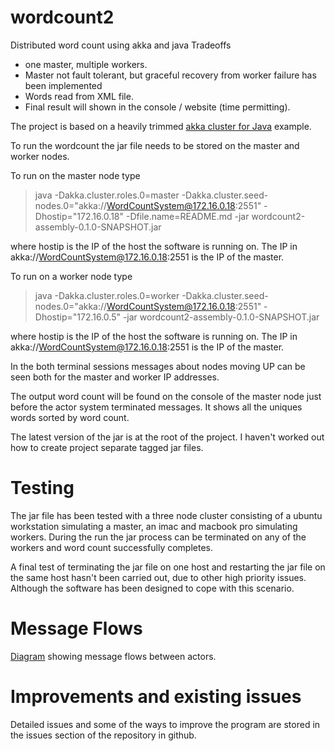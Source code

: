 # wordcount2
Distributed word count using akka and java 
Tradeoffs
  * one master, multiple workers.
  * Master not fault tolerant, but graceful recovery from worker failure has been implemented
  * Words read from XML file.
  * Final result will shown in the console / website (time permitting).

The project is based on a heavily trimmed [akka cluster for Java](https://developer.lightbend.com/guides/akka-sample-cluster-java) example.


To run the wordcount the jar file needs to be stored on the master and worker nodes.


To run on the master node type
>java -Dakka.cluster.roles.0=master -Dakka.cluster.seed-nodes.0="akka://WordCountSystem@172.16.0.18:2551" -Dhostip="172.16.0.18" -Dfile.name=README.md -jar wordcount2-assembly-0.1.0-SNAPSHOT.jar

where hostip is the IP of the host the software is running on. The IP in akka://WordCountSystem@172.16.0.18:2551 is the IP of the master.


To run on a worker node type
>java -Dakka.cluster.roles.0=worker -Dakka.cluster.seed-nodes.0="akka://WordCountSystem@172.16.0.18:2551" -Dhostip="172.16.0.5" -jar wordcount2-assembly-0.1.0-SNAPSHOT.jar

where hostip is the IP of the host the software is running on. The IP in akka://WordCountSystem@172.16.0.18:2551 is the IP of the master.

In the both terminal sessions messages about nodes moving UP can be seen both for the master and worker IP addresses.

The output word count will be found on the console of the master node just before the actor system terminated messages. It shows all the uniques words sorted by 
word count.

The latest version of the jar is at the root of the project. I haven't worked out how to create project separate tagged jar files.


# Testing

The jar file has been tested with a three node cluster consisting of a ubuntu workstation simulating a master, an imac and macbook pro simulating workers.
During the run the jar process can be terminated on any of the workers and word count successfully completes.

A final test of terminating the jar file on one host and restarting the jar file on the same host hasn't been carried out, due to other high priority issues. Although
 the software has been designed to cope with this scenario.
 
 
# Message Flows
 
 [Diagram](/message_flows_for_word_count.png) showing message flows between actors. 
    
# Improvements and existing issues
 
 Detailed issues and some of the ways to improve the program are stored in the issues section of the repository in github.